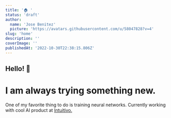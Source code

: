 ```yaml
---
title: '🏠 '
status: 'draft'
author:
  name: 'Jose Benitez'
  picture: 'https://avatars.githubusercontent.com/u/58047828?v=4'
slug: 'home'
description: ''
coverImage: ''
publishedAt: '2022-10-30T22:38:15.806Z'
---
```


## Hello! 👋

# I am always trying something new.

One of my favorite thing to do is training neural networks. Currently working with cool AI product at [Intuitivo](https://intuitivo.com)[.](intuitivo.com)

